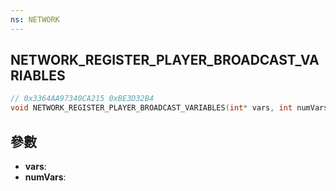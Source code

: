 ```yaml
---
ns: NETWORK
---
```

## NETWORK_REGISTER_PLAYER_BROADCAST_VARIABLES

```c
// 0x3364AA97340CA215 0xBE3D32B4
void NETWORK_REGISTER_PLAYER_BROADCAST_VARIABLES(int* vars, int numVars);
```


## 參數
* **vars**: 
* **numVars**: 

